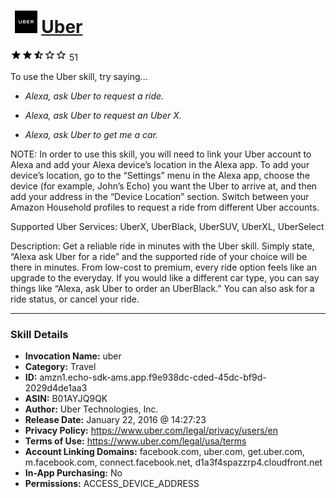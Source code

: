 # &nbsp;<img src="skill_icon" alt="Uber icon" width="36"> [Uber](http://alexa.amazon.com/#skills/amzn1.echo-sdk-ams.app.f9e938dc-cded-45dc-bf9d-2029d4de1aa3)
![2.2 stars](../../images/ic_star_black_18dp_1x.png)![2.2 stars](../../images/ic_star_black_18dp_1x.png)![2.2 stars](../../images/ic_star_half_black_18dp_1x.png)![2.2 stars](../../images/ic_star_border_black_18dp_1x.png)![2.2 stars](../../images/ic_star_border_black_18dp_1x.png) 51

To use the Uber skill, try saying...

* *Alexa, ask Uber to request a ride.*

* *Alexa, ask Uber to request an Uber X.*

* *Alexa, ask Uber to get me a car.*

NOTE: In order to use this skill, you will need to link your Uber account to Alexa and add your Alexa device’s location in the Alexa app. To add your device’s location, go to the “Settings” menu in the Alexa app, choose the device (for example, John’s Echo) you want the Uber to arrive at, and then add your address in the “Device Location” section.
Switch between your Amazon Household profiles to request a ride from different Uber accounts.

Supported Uber Services: UberX, UberBlack, UberSUV, UberXL, UberSelect

Description: Get a reliable ride in minutes with the Uber skill.
Simply state, “Alexa ask Uber for a ride” and the supported ride of your choice will be there in minutes.
From low-cost to premium, every ride option feels like an upgrade to the everyday.
If you would like a different car type, you can say things like “Alexa, ask Uber to order an UberBlack.” 
You can also ask for a ride status, or cancel your ride.

***

### Skill Details

* **Invocation Name:** uber
* **Category:** Travel
* **ID:** amzn1.echo-sdk-ams.app.f9e938dc-cded-45dc-bf9d-2029d4de1aa3
* **ASIN:** B01AYJQ9QK
* **Author:** Uber Technologies, Inc.
* **Release Date:** January 22, 2016 @ 14:27:23
* **Privacy Policy:** https://www.uber.com/legal/privacy/users/en
* **Terms of Use:** https://www.uber.com/legal/usa/terms
* **Account Linking Domains:** facebook.com, uber.com, get.uber.com, m.facebook.com, connect.facebook.net, d1a3f4spazzrp4.cloudfront.net
* **In-App Purchasing:** No
* **Permissions:** ACCESS_DEVICE_ADDRESS
